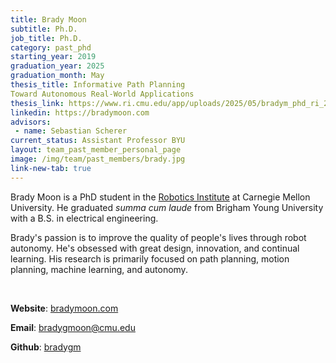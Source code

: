 ```yaml
---
title: Brady Moon
subtitle: Ph.D.
job_title: Ph.D.
category: past_phd
starting_year: 2019
graduation_year: 2025
graduation_month: May
thesis_title: Informative Path Planning
Toward Autonomous Real-World Applications
thesis_link: https://www.ri.cmu.edu/app/uploads/2025/05/bradym_phd_ri_2025.pdf
linkedin: https://bradymoon.com
advisors:
 - name: Sebastian Scherer
current_status: Assistant Professor BYU
layout: team_past_member_personal_page
image: /img/team/past_members/brady.jpg
link-new-tab: true
---
```


Brady Moon is a PhD student in the [Robotics Institute](https://www.ri.cmu.edu "Robotics Institute Homepage") at Carnegie Mellon University. He graduated *summa cum laude* from Brigham Young University with a B.S. in electrical engineering.

Brady's passion is to improve the quality of people's lives through robot autonomy.
He's obsessed with great design, innovation, and continual learning.
His research is primarily focused on path planning, motion planning, machine learning, and autonomy.

<br>

**Website**: [bradymoon.com](https://bradymoon.com)

**Email**: [bradygmoon@cmu.edu](mailto:bradygmoon@cmu.edu)

**Github**: [bradygm](https://github.com/bradygm)


<!-- <big><i class="fab fa-github"></i></big> -->
